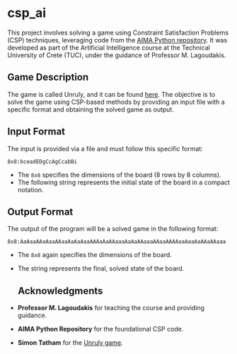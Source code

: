 # csp_ai

This project involves solving a game using Constraint Satisfaction Problems (CSP) techniques, leveraging code from the [AIMA Python repository](https://github.com/aimacode/aima-python/tree/master). It was developed as part of the Artificial Intelligence course at the Technical University of Crete (TUC), under the guidance of Professor M. Lagoudakis.

## Game Description

The game is called Unruly, and it can be found [here](https://www.chiark.greenend.org.uk/~sgtatham/puzzles/js/unruly.html). The objective is to solve the game using CSP-based methods by providing an input file with a specific format and obtaining the solved game as output.

## Input Format

The input is provided via a file and must follow this specific format:

```
8x8:bceadEDgCcAgCcabBi
```

- The `8x8` specifies the dimensions of the board (8 rows by 8 columns).
- The following string represents the initial state of the board in a compact notation.

## Output Format

The output of the program will be a solved game in the following format:


```
8x8:AaAaaAAaAaaAAaaAaAaAaaAAAaAaAAaaaAaAaAAaaaAAaaAAAAaaAaaAaAAaAAaaa
```

- The `8x8` again specifies the dimensions of the board.
- The string represents the final, solved state of the board.

  ## Acknowledgments

- **Professor M. Lagoudakis** for teaching the course and providing guidance.
- **AIMA Python Repository** for the foundational CSP code.
- **Simon Tatham** for the [Unruly game](https://www.chiark.greenend.org.uk/~sgtatham/puzzles/js/unruly.h).
